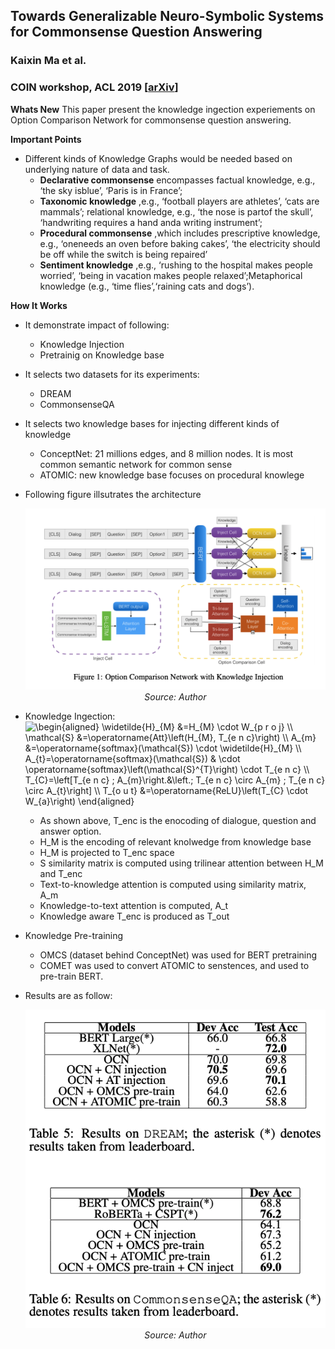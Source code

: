 ## Towards Generalizable Neuro-Symbolic Systems for Commonsense Question Answering
### Kaixin Ma et al. 
### COIN workshop, ACL 2019 [[arXiv](https://www.aclweb.org/anthology/D19-6003.pdf)]

**Whats New**
This paper present the knowledge ingection experiements on Option Comparison Network for commonsense question answering.

**Important Points**
* Different kinds of Knowledge Graphs would be needed based on underlying nature of data and task.
    * **Declarative commonsense** encompasses factual knowledge, e.g., ‘the sky isblue’, ‘Paris is in France’; 
    * **Taxonomic knowledge** ,e.g., ‘football players are athletes’, ‘cats are mammals’; relational knowledge, e.g., ‘the nose is partof the skull’, ‘handwriting requires a hand anda writing instrument’; 
    * **Procedural commonsense** ,which includes prescriptive knowledge, e.g., ‘oneneeds an oven before baking cakes’, ‘the electricity should be off while the switch is being repaired’
    * **Sentiment knowledge** ,e.g., ‘rushing to the hospital makes people worried’, ‘being in vacation makes people relaxed’;Metaphorical knowledge (e.g., ‘time flies’,‘raining cats and dogs’). 

**How It Works**
* It demonstrate impact of following:
    * Knowledge Injection 
    * Pretrainig on Knowledge base
* It selects two datasets for its experiments:
    * DREAM
    * CommonsenseQA
* It selects two knowledge bases for injecting different kinds of knowledge
    * ConceptNet: 21 millions edges, and 8 million nodes. It is most common semantic network for common sense
    * ATOMIC: new knowledge base focuses on procedural knowlege
* Following figure illsutrates the architecture
    <p align="center">
    <img width=600 src="images/OCNKI_illustration.png">
    <em>Source: Author</em>
    </p>
    
* Knowledge Ingection:
    <img src="https://i.upmath.me/svg/%5Cbegin%7Baligned%7D%20%5Cwidetilde%7BH%7D_%7BM%7D%20%26%3DH_%7BM%7D%20%5Ccdot%20W_%7Bp%20r%20o%20j%7D%20%5C%5C%20%5Cmathcal%7BS%7D%20%26%3D%5Coperatorname%7BAtt%7D%5Cleft(H_%7BM%7D%2C%20T_%7Be%20n%20c%7D%5Cright)%20%5C%5C%20A_%7Bm%7D%20%26%3D%5Coperatorname%7Bsoftmax%7D(%5Cmathcal%7BS%7D)%20%5Ccdot%20%5Cwidetilde%7BH%7D_%7BM%7D%20%5C%5C%20A_%7Bt%7D%3D%5Coperatorname%7Bsoftmax%7D(%5Cmathcal%7BS%7D)%20%26%20%5Ccdot%20%5Coperatorname%7Bsoftmax%7D%5Cleft(%5Cmathcal%7BS%7D%5E%7BT%7D%5Cright)%20%5Ccdot%20T_%7Be%20n%20c%7D%20%5C%5C%20T_%7BC%7D%3D%5Cleft%5BT_%7Be%20n%20c%7D%20%3B%20A_%7Bm%7D%5Cright.%26%5Cleft.%3B%20T_%7Be%20n%20c%7D%20%5Ccirc%20A_%7Bm%7D%20%3B%20T_%7Be%20n%20c%7D%20%5Ccirc%20A_%7Bt%7D%5Cright%5D%20%5C%5C%20T_%7Bo%20u%20t%7D%20%26%3D%5Coperatorname%7BReLU%7D%5Cleft(T_%7BC%7D%20%5Ccdot%20W_%7Ba%7D%5Cright)%20%5Cend%7Baligned%7D" alt="\begin{aligned} \widetilde{H}_{M} &amp;=H_{M} \cdot W_{p r o j} \\ \mathcal{S} &amp;=\operatorname{Att}\left(H_{M}, T_{e n c}\right) \\ A_{m} &amp;=\operatorname{softmax}(\mathcal{S}) \cdot \widetilde{H}_{M} \\ A_{t}=\operatorname{softmax}(\mathcal{S}) &amp; \cdot \operatorname{softmax}\left(\mathcal{S}^{T}\right) \cdot T_{e n c} \\ T_{C}=\left[T_{e n c} ; A_{m}\right.&amp;\left.; T_{e n c} \circ A_{m} ; T_{e n c} \circ A_{t}\right] \\ T_{o u t} &amp;=\operatorname{ReLU}\left(T_{C} \cdot W_{a}\right) \end{aligned}" />
    * As shown above, T_enc is the enocoding of dialogue, question and answer option.
    * H_M is the encoding of relevant knolwedge from knowledge base
    * H_M is projected to T_enc space
    * S similarity matrix is computed using trilinear attention between H_M and T_enc
    * Text-to-knowledge attention is computed using similarity matrix, A_m
    * Knowledge-to-text attention is computed, A_t
    * Knowledge aware T_enc is produced as T_out

* Knowledge Pre-training
    * OMCS (dataset behind ConceptNet) was used for BERT pretraining
    * COMET was used to convert ATOMIC to senstences, and used to pre-train BERT.
    
* Results are as follow:
    <p align="center">
    <img width=600 src="images/OCNKI_results.png">
    <em>Source: Author</em>
    </p>

 
